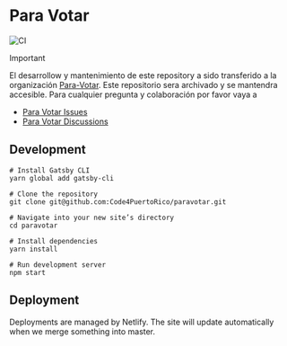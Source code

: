 # Para Votar

![CI](https://github.com/Code4PuertoRico/paravotar/workflows/CI/badge.svg)

> [!IMPORTANT]
> El desarrollow y mantenimiento de este repository a sido transferido a la organización [Para-Votar](https://github.com/Para-Votar).
> Este repositorio sera archivado y se mantendra accesible. Para cualquier pregunta y colaboración por favor vaya a
> - [Para Votar Issues](https://github.com/Para-Votar/paravotar/issues)
> - [Para Votar Discussions](https://github.com/Para-Votar/paravotar/discussions)

## Development

```shell
# Install Gatsby CLI
yarn global add gatsby-cli

# Clone the repository
git clone git@github.com:Code4PuertoRico/paravotar.git

# Navigate into your new site’s directory
cd paravotar

# Install dependencies
yarn install

# Run development server
npm start
```

## Deployment

Deployments are managed by Netlify. The site will update automatically when we merge something into master.
